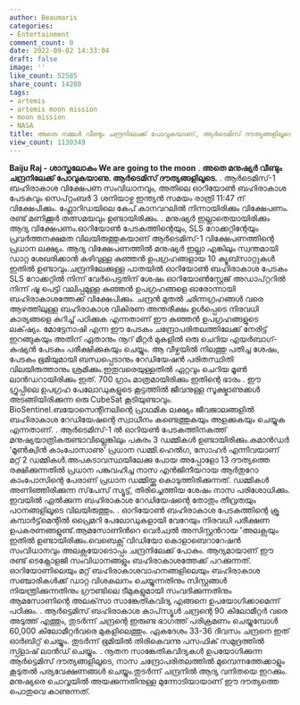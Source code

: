 ```yaml
---
author: Beaumaris
categories:
- Entertainment
comment_count: 0
date: 2022-09-02 14:33:04
draft: false
image: ''
like_count: 52585
share_count: 14280
tags:
- artemis
- artemis moon mission
- moon mission
- NASA
title: അതെ നമ്മൾ വീണ്ടും ചന്ദ്രനിലേക്ക് പോവുകയാണ്, ആർടെമിസ് ദൗത്യങ്ങളിലൂടെ
view_count: 1130349
---
```


**Baiju Raj - ശാസ്ത്രലോകം** **We are going to the moon** . **അതെ മനുഷ്യർ വീണ്ടും ചന്ദ്രനിലേക്ക് പോവുകയാണു. ആർടെമിസ് ദൗത്യങ്ങളിലൂടെ.** . ആർടെമിസ്-1 ബഹിരാകാശ വിക്ഷേപണ സംവിധാനവും, അതിലെ ഓറിയോൺ ബഹിരാകാശ പേടകവും സെപ്റ്റംബർ 3 ശനിയാഴ്ച ഇന്ത്യൻ സമയം രാത്രി 11:47 ന് വിക്ഷേപിക്കും. ഫ്ലോറിഡയിലെ കേപ് കാനവറലിൽ നിന്നായിരിക്കും വിക്ഷേപണം. രണ്ട് മണിക്കൂർ തത്സമയവും ഉണ്ടായിരിക്കും. . മനുഷ്യർ ഇല്ലാതെയായിരിക്കും ആദ്യ വിക്ഷേപണം.ഓറിയോൺ പേടകത്തിന്റെയും, SLS റോക്കറ്റിന്റേയും പ്രവർത്തനക്ഷമത വിലയിരുത്തുകയാണ് ആർടെമിസ്-1 വിക്ഷേപണത്തിന്റെ പ്രധാന ലക്ഷ്യം. ആദ്യ വിക്ഷേപണത്തിൽ മനുഷ്യർ ഇല്ലാ എങ്കിലും സ്വന്തമായി ഡാറ്റ ശേഖരിക്കാൻ കഴിവുള്ള കുഞ്ഞൻ ഉപഗ്രഹങ്ങളായ 10 ക്യൂബ്സാറ്റുകൾ ഇതിൽ ഉണ്ടാവും.ചന്ദ്രനിലേക്കുള്ള പാതയിൽ ഓറിയോൺ ബഹിരാകാശ പേടകം SLS റോക്കറ്റിൽ നിന്ന് വേർപെട്ടതിന് ശേഷം ഓറിയോൺസ്റ്റേജ് അഡാപ്റ്ററിൽ നിന്ന് ഷൂ പെട്ടി വലിപ്പമുള്ള കുഞ്ഞൻ ഉപഗ്രഹങ്ങളെ ഓരോന്നായി ബഹിരാകാശത്തേക്ക് വിക്ഷേപിക്കും. ചന്ദ്രൻ മുതൽ ഛിന്നഗ്രഹങ്ങൾ വരെ ആഴത്തിലുള്ള ബഹിരാകാശ വികിരണ അന്തരീക്ഷം ഉൾപ്പെടെ നിരവധി കാര്യങ്ങളെ കുറിച്ച് പഠിക്കുക എന്നതാണ് ഈ കുഞ്ഞൻ ഉപഗ്രഹങ്ങളുടെ ലക്‌ഷ്യം. മോട്ടേനാഷി എന്ന ഈ പേടകം ചന്ദ്രോപരിതലത്തിലേക്ക് നേരിട്ട് ഇറങ്ങുകയും അതിന് ഏതാനും നൂറ് മീറ്റർ മുകളിൽ ഒരു ചെറിയ എയർബാഗ്-കുഷ്യൻ പേടകം പരീക്ഷിക്കുകയും ചെയ്യും. ആ വീഴ്ചയിൽ നിലത്തു പതിച്ച ശേഷം, പേടകം ഭൂമിയുമായി ബന്ധപ്പെടാനും റേഡിയേഷൻ പരിതസ്ഥിതി വിലയിരുത്താനും ശ്രമിക്കും.ഇതുവരെയുള്ളതിൽ ഏറ്റവും ചെറിയ മൂൺ ലാൻഡറായിരിക്കും ഇത്. 700 ഗ്രാം മാത്രമായിരിക്കും ഇതിന്റെ ഭാരം . ഈ ഗ്രൂപ്പിലെ ഉപഗ്രഹ പേലോഡുകളുടെ കൂട്ടത്തിൽ ജീവനുള്ള സൂക്ഷ്മാണുക്കൾ അടങ്ങിയിരിക്കുന്ന ഒരു CubeSat കൂടിയുണ്ടാവും. BioSentinel.ബയോസെന്റിനലിന്റെ പ്രാഥമിക ലക്ഷ്യം ജീവജാലങ്ങളിൽ ബഹിരാകാശ റേഡിയേഷന്റെ സ്വാധീനം കണ്ടെത്തുകയും അളക്കുകയും ചെയ്യുക എന്നതാണ്. . ആർടെമിസ്-1 ൽ ഓറിയൺ പേടകത്തിനകത്ത് മനുഷ്യയാത്രികരുണ്ടാവില്ലെങ്കിലും പകരം 3 ഡമ്മികൾ ഉണ്ടായിരിക്കും.കമാൻഡർ 'മൂൺക്വിൻ കാംപോസാണു' പ്രധാന ഡമ്മി.ഹെൽഗ, സോഹർ എന്നിവയാണ് മറ്റ് 2 ഡമ്മികൾ.അപകടാവസ്ഥയിലേക്കു പോയ അപ്പോളോ 13 ദൗത്യത്തെ രക്ഷിക്കുന്നതിൽ പ്രധാന പങ്കുവഹിച്ച നാസ എൻജിനീയറായ ആർതുറോ കാംപോസിന്റെ പേരാണ് പ്രധാന ഡമ്മിയ്ക്കു കൊടുത്തിരിക്കുന്നത്. ഡമ്മികൾ അണിഞ്ഞിരിക്കുന്ന സ്‌പേസ് സ്യൂട്ട്, തിരിച്ചെത്തിയ ശേഷം നാസ പരിശോധിക്കും. ഇവയിൽ ഏൽക്കുന്ന ബഹിരാകാശ റേഡിയേഷന്റെ തോതും തീവ്രതയും പഠനങ്ങളിലൂടെ വിലയിരുത്തും. . ഓറിയോൺ ബഹിരാകാശ പേടകത്തിന്റെ ക്രൂ കമ്പാർട്ട്‌മെന്റിൽ പ്രൈമറി പേലോഡുകളായി വേറേയും നിരവധി പരീക്ഷണ ഉപകരണങ്ങളുണ്ട്.ആമസോണിന്‍റെ വെർച്വൽ അസിസ്റ്റന്‍റായ 'അലക്സയും ഇതിൽ ഉണ്ടായിരിക്കും.വെബെക്സ് വിഡിയോ കൊളാബെറാറേഷൻ സംവിധാനവും അലക്സയോടൊപ്പം ചന്ദ്രനിലേക്ക് പോകും. ആദ്യമായാണ് ഈ രണ്ട് ടെക്നോളജി സംവിധാനങ്ങളും ബഹിരാകാശത്തേക്ക് പറക്കുന്നത്. ഓറിയോണിലെയും മറ്റ് ബഹിരാകാശവാഹനങ്ങളിലെയും ബഹിരാകാശ സഞ്ചാരികൾക്ക് ഡാറ്റ വിശകലനം ചെയ്യുന്നതിനും സിസ്റ്റങ്ങൾ നിയന്ത്രിക്കുന്നതിനും ഗ്രൗണ്ടിലെ ടീമുകളുമായി സംവദിക്കുന്നതിനും ആമസോണിന്റെ അലക്‌സാ സാങ്കേതികവിദ്യ എങ്ങനെ ഉപയോഗിക്കാമെന്ന് പഠിക്കും. . ആർട്ടെമിസ് ബഹിരാകാശ കാപ്‌സ്യൂൾ ചന്ദ്രന്റെ 90 കിലോമീറ്റർ വരെ അടുത്ത് എത്തും, തുടർന്ന് ചന്ദ്രന്റെ ഇരുണ്ട ഭാഗത്ത് പരിക്രമണം ചെയ്യുമ്പോൾ 60,000 കിലോമീറ്റർവരെ മുകളിലെത്തും. ഏകദേശം 33-36 ദിവസം ചന്ദ്രനെ ഇത് ഓർബിറ്റ് ചെയ്യും. തുടർന്ന് ഭൂമിയിൽ തിരികെവന്നു പസഫിക് സമുദ്രത്തിൽ സ്പ്ളാഷ് ലാൻഡ് ചെയ്യും. . നൂതന സാങ്കേതികവിദ്യകൾ ഉപയോഗിക്കുന്ന ആർട്ടെമിസ് ദൗത്യങ്ങളിലൂടെ, നാസ ചന്ദ്രോപരിതലത്തിൽ മുമ്പെന്നത്തേക്കാളും കൂടുതൽ പര്യവേക്ഷണങ്ങൾ ചെയ്യും.തുടർന്ന് ചന്ദ്രനിൽ ആദ്യ വനിതയെ ഇറക്കും. മനുഷ്യരെ ചൊവ്വയിൽ അയക്കുന്നതിനുള്ള മുന്നോടിയായാണ് ഈ ദൗത്യത്തെ പൊതുവെ കാണുന്നത്.